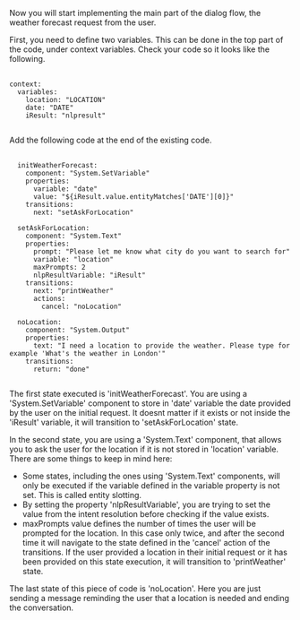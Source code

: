 Now you will start implementing the main part of the dialog flow, the weather forecast request from the user.

First, you need to define two variables. This can be done in the top part of the code, under context variables.
Check your code so it looks like the following.
<pre>
    <code>
context:
  variables:
    location: "LOCATION"
    date: "DATE"
    iResult: "nlpresult"
    </code>
</pre>
Add the following code at the end of the existing code.
<pre>
    <code>
  initWeatherForecast:
    component: "System.SetVariable"
    properties:
      variable: "date"
      value: "${iResult.value.entityMatches['DATE'][0]}"
    transitions:
      next: "setAskForLocation"

  setAskForLocation:
    component: "System.Text"
    properties:
      prompt: "Please let me know what city do you want to search for"
      variable: "location"
      maxPrompts: 2
      nlpResultVariable: "iResult"      
    transitions:
      next: "printWeather"
      actions:
        cancel: "noLocation"

  noLocation:
    component: "System.Output"
    properties:
      text: "I need a location to provide the weather. Please type for example 'What's the weather in London'"
    transitions:
      return: "done"
    </code>
</pre>

The first state executed is 'initWeatherForecast'. You are using a 'System.SetVariable' component to store in 'date' variable the date provided by the user on the initial request. It doesnt matter if it exists or not inside the 'iResult' variable, it will transition to 'setAskForLocation' state.

In the second state, you are using a 'System.Text' component, that allows you to ask the user for  the location if it is not stored in 'location' variable. There are some things to keep in mind here:
* Some states, including the ones using 'System.Text' components, will only be executed if the variable defined in the variable property is not set. This is called entity slotting.
* By setting the property 'nlpResultVariable', you are trying to set the value from the intent resolution before checking if the value exists.
* maxPrompts value defines the number of times the user will be prompted for the location. In this case only twice, and after the second time it will navigate to the state defined in the 'cancel' action of the transitions.
If the user provided a location in their initial request or it has been provided on this state execution, it will transition to 'printWeather' state.

The last state of this piece of code is 'noLocation'. Here you are just sending a message reminding the user that a location is needed and ending the conversation.